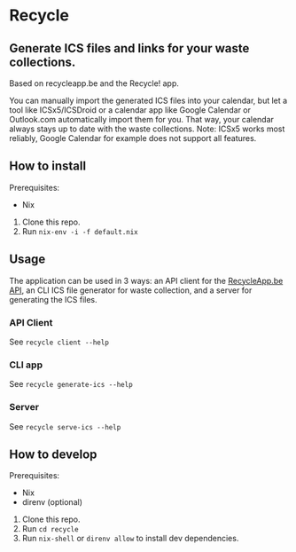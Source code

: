 Recycle
===

Generate ICS files and links for your waste collections. 
---

Based on recycleapp.be and the Recycle! app.

You can manually import the generated ICS files into your calendar, but let a tool like ICSx5/ICSDroid or a calendar app like Google Calendar or Outlook.com automatically import them for you. That way, your calendar always stays up to date with the waste collections. Note: ICSx5 works most reliably, Google Calendar for example does not support all features.

## How to install

Prerequisites:
- Nix

1. Clone this repo.
2. Run `nix-env -i -f default.nix`

## Usage

The application can be used in 3 ways: an API client for the [RecycleApp.be API](recycleapp.be), an CLI ICS file generator for waste collection, and a server for generating the ICS files.

### API Client

See `recycle client --help`

### CLI app

See `recycle generate-ics --help`

### Server

See `recycle serve-ics --help`

## How to develop

Prerequisites:
- Nix
- direnv (optional)

1. Clone this repo.
2. Run `cd recycle`
3. Run `nix-shell` or `direnv allow` to install dev dependencies.

